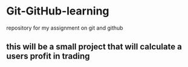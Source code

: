 # Git-GitHub-learning
repository for my assignment on git and github

## this will be a small project that will calculate a users profit in trading